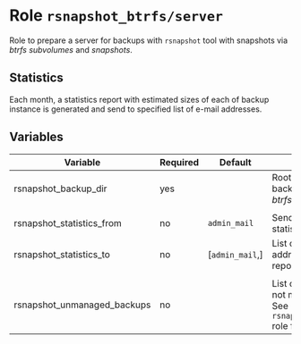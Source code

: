 # Role `rsnapshot_btrfs/server`

Role to prepare a server for backups with `rsnapshot` tool with snapshots via
*btrfs subvolumes* and *snapshots*.


## Statistics

Each month, a statistics report with estimated sizes of each of backup instance
is generated and send to specified list of e-mail addresses.


## Variables

| Variable                    | Required  | Default         | Description |
| --------------------------- | --------- | --------------- | ----------- |
| rsnapshot_backup_dir        | yes       |                 | Root directory for backups; It must be on *btrfs* file system |
|               |             |           |                 |
| rsnapshot_statistics_from   | no        | `admin_mail`    | Sender address for statistics report e-mail |
| rsnapshot_statistics_to     | no        | [`admin_mail`,] | List of recipients e-mail addresses for statistics report |
|                             |           |                 |  |
| rsnapshot_unmanaged_backups | no        |                 | List of backups of hosts not managed via Ansible; See `rsnapshot_btrfs/instance` role for details |
